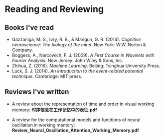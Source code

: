 ﻿# Reading and Reviewing
## Books I've read
- Gazzaniga, M. S., Ivry, R. B., & Mangun, G. R. (2014). *Cognitive neuroscience: The biology of the mind*. New York: W.W. Norton & Company.
- Boggess, A., Narcowich, F. J. (2009). *A First Course in Wavelets with Fourier Analysis*. New Jersey: John Wiley & Sons, Inc.
- Zhihua, Z. (2016). *Machine Learning*. Beijing: Tsinghua University Press.
- Luck, S. J. (2014). *An introduction to the event-related potential technique*. Cambridge: MIT press.

## Reviews I've written
- A review about the representation of time and order in visual working memory: **时序信息在工作记忆中的表征.pdf**

- A review for the computational models and functions of neural oscillation in working memory: **Review_Neural_Oscillation_Attention_Working_Memory.pdf**
